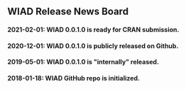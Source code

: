 ## WIAD Release News Board

#### 2021-02-01: WIAD 0.0.1.0 is ready for CRAN submission.

#### 2020-12-01: WIAD 0.0.1.0 is publicly released on Github.

#### 2019-05-01: WIAD 0.0.1.0 is "internally" released.

#### 2018-01-18: WIAD GitHub repo is initialized.